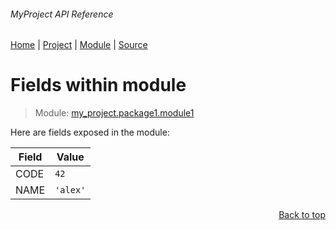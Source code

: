 ###### MyProject API Reference
[Home](/docs/api/README.md) | [Project](/README.md) | [Module](/docs/api/modules/my_project/package1/module1/README.md) | [Source](/src/my_project/package1/module1.py)

# Fields within module
> Module: [my\_project.package1.module1](/docs/api/modules/my_project/package1/module1/README.md)

Here are fields exposed in the module:

| Field | Value |
| --- | --- |
| CODE | `42` |
| NAME | `'alex'` |

<p align="right"><a href="#myproject-api-reference">Back to top</a></p>
